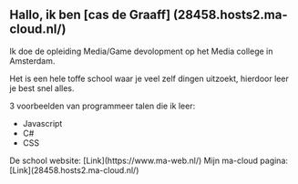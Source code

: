 
<h2>Hallo, ik ben [cas de Graaff] (28458.hosts2.ma-cloud.nl/)</h2>
Ik doe de opleiding Media/Game devolopment op het Media college in Amsterdam.

Het is een hele toffe school waar je veel zelf dingen uitzoekt, hierdoor leer je best snel alles.

3 voorbeelden van programmeer talen die ik leer:

<ul>
  <li>Javascript</li>
  <li>C#</li>
  <li>CSS</li>
  </ul>
De school website: [Link](https://www.ma-web.nl/)
Mijn ma-cloud pagina: [Link](28458.hosts2.ma-cloud.nl/)


